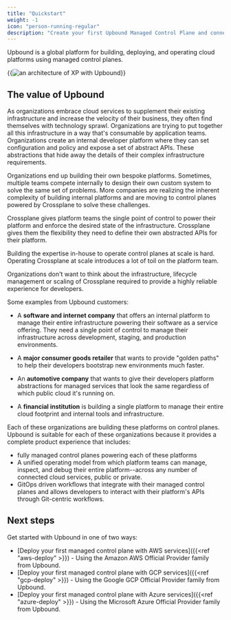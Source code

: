 ```yaml
---
title: "Quickstart"
weight: -1
icon: "person-running-regular"
description: "Create your first Upbound Managed Control Plane and connect it to your cloud provider."
---
```


Upbound is a global platform for building, deploying, and operating cloud platforms using managed control planes.

{{<img src="quickstart/images/Product_Marketecture_Dark_1440w.png" alt="an architecture of XP with Upbound" quality="100">}}

## The value of Upbound

As organizations embrace cloud services to supplement their existing infrastructure and increase the velocity of their business, they often find themselves with technology sprawl. Organizations are trying to put together all this infrastructure in a way that's consumable by application teams. Organizations create an internal developer platform where they can set configuration and policy and expose a set of abstract APIs. These abstractions that hide away the details of their complex infrastructure requirements.

Organizations end up building their own bespoke platforms. Sometimes, multiple teams compete internally to design their own custom system to solve the same set of problems. More companies are realizing the inherent complexity of building internal platforms and are moving to control planes powered by Crossplane to solve these challenges. 

Crossplane gives platform teams the single point of control to power their platform and enforce the desired state of the infrastructure. Crossplane gives them the flexibility they need to define their own abstracted APIs for their platform.

Building the expertise in-house to operate control planes at scale is hard. Operating Crossplane at scale introduces a lot of toil on the platform team.

 Organizations don't want to think about the infrastructure, lifecycle management or scaling of Crossplane required to provide a highly reliable experience for developers.

Some examples from Upbound customers:

- A **software and internet company** that offers an internal platform to manage their entire infrastructure powering their software as a service offering. They need a single point of control to manage their infrastructure across development, staging, and production environments.

- A **major consumer goods retailer** that wants to provide "golden paths" to help their developers bootstrap new environments much faster.

- An **automotive company** that wants to give their developers platform abstractions for managed services that look the same regardless of which public cloud it's running on.
  
- A **financial institution** is building a single platform to manage their entire cloud footprint and internal tools and infrastructure.

Each of these organizations are building these platforms on control planes. Upbound is suitable for each of these organizations because it provides a complete product experience that includes:

- fully managed control planes powering each of these platforms
- A unified operating model from which platform teams can manage, inspect, and debug their entire platform--across any number of connected cloud services, public or private. 
- GitOps driven workflows that integrate with their managed control planes and allows developers to interact with their platform's APIs through Git-centric workflows.

## Next steps

Get started with Upbound in one of two ways:

* [Deploy your first managed control plane with AWS services]({{<ref "aws-deploy" >}}) - Using the Amazon AWS Official Provider family from Upbound.
* [Deploy your first managed control plane with GCP services]({{<ref "gcp-deploy" >}}) - Using the Google GCP Official Provider family from Upbound.
* [Deploy your first managed control plane with Azure services]({{<ref "azure-deploy" >}}) - Using the Microsoft Azure Official Provider family from Upbound.